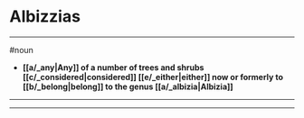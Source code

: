 # Albizzias
---
#noun
- **[[a/_any|Any]] of a number of trees and shrubs [[c/_considered|considered]] [[e/_either|either]] now or formerly to [[b/_belong|belong]] to the genus [[a/_albizia|Albizia]]**
---
---
